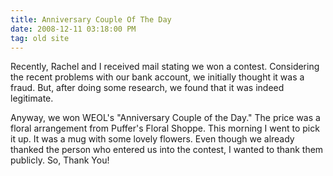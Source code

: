 ```yaml
---
title: Anniversary Couple Of The Day
date: 2008-12-11 03:18:00 PM
tag: old site
---
```


Recently, Rachel and I received mail stating we won a contest. Considering the recent problems with our bank account, we initially thought it was a fraud. But, after doing some research, we found that it was indeed legitimate.

Anyway, we won WEOL's "Anniversary Couple of the Day." The price was a floral arrangement from Puffer's Floral Shoppe. This morning I went to pick it up. It was a mug with some lovely flowers. Even though we already thanked the person who entered us into the contest, I wanted to thank them publicly. So, Thank You!
